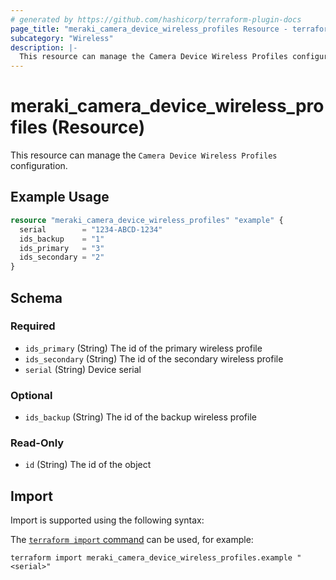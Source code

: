 ```yaml
---
# generated by https://github.com/hashicorp/terraform-plugin-docs
page_title: "meraki_camera_device_wireless_profiles Resource - terraform-provider-meraki"
subcategory: "Wireless"
description: |-
  This resource can manage the Camera Device Wireless Profiles configuration.
---
```


# meraki_camera_device_wireless_profiles (Resource)

This resource can manage the `Camera Device Wireless Profiles` configuration.

## Example Usage

```terraform
resource "meraki_camera_device_wireless_profiles" "example" {
  serial        = "1234-ABCD-1234"
  ids_backup    = "1"
  ids_primary   = "3"
  ids_secondary = "2"
}
```

<!-- schema generated by tfplugindocs -->
## Schema

### Required

- `ids_primary` (String) The id of the primary wireless profile
- `ids_secondary` (String) The id of the secondary wireless profile
- `serial` (String) Device serial

### Optional

- `ids_backup` (String) The id of the backup wireless profile

### Read-Only

- `id` (String) The id of the object

## Import

Import is supported using the following syntax:

The [`terraform import` command](https://developer.hashicorp.com/terraform/cli/commands/import) can be used, for example:

```shell
terraform import meraki_camera_device_wireless_profiles.example "<serial>"
```
